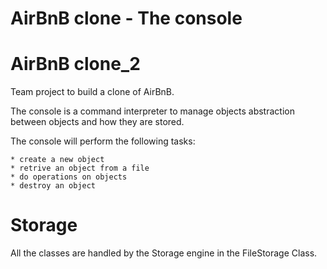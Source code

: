 # AirBnB clone - The console

# AirBnB clone_2

Team project to build a clone of AirBnB.

The console is a command interpreter to manage objects abstraction
between objects and how they are stored.

The console will perform the following tasks:

    * create a new object
    * retrive an object from a file
    * do operations on objects
    * destroy an object

# Storage

All the classes are handled by the Storage engine in the FileStorage Class.
